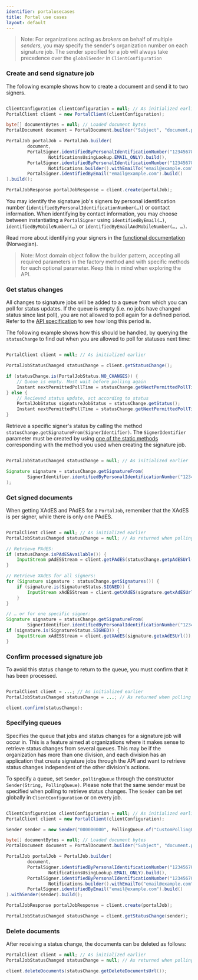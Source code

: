 ```yaml
---
identifier: portalusecases
title: Portal use cases
layout: default
---
```


> Note: For organizations acting as *brokers* on behalf of multiple *senders*, you may specify the sender's organization number on each signature job. The sender specified for a job will always take precedence over the `globalSender` in `ClientConfiguration`

### Create and send signature job

The following example shows how to create a document and send it to two signers.

``` java

ClientConfiguration clientConfiguration = null; // As initialized earlier
PortalClient client = new PortalClient(clientConfiguration);

byte[] documentBytes = null; // Loaded document bytes
PortalDocument document = PortalDocument.builder("Subject", "document.pdf", documentBytes).build();

PortalJob portalJob = PortalJob.builder(
        document,
        PortalSigner.identifiedByPersonalIdentificationNumber("12345678910",
                NotificationsUsingLookup.EMAIL_ONLY).build(),
        PortalSigner.identifiedByPersonalIdentificationNumber("12345678911",
                Notifications.builder().withEmailTo("email@example.com").build()).build(),
        PortalSigner.identifiedByEmail("email@example.com").build()
).build();

PortalJobResponse portalJobResponse = client.create(portalJob);

```

You may identify the signature job's signers by personal identification number (`identifiedByPersonalIdentificationNumber(…)`) or contact information. When identifying by contact information, you may choose between instantiating a `PortalSigner` using `identifiedByEmail(…)`, `identifiedByMobileNumber(…)` or `identifiedByEmailAndMobileNumber(…, …)`.

Read more about identifying your signers in the [functional documentation](http://digipost.github.io/signature-api-specification/v1.0/#identifikator-kontaktinfo) (Norwegian).

> Note: Most domain object follow the builder pattern, accepting all required parameters in the factory method and with specific methods for each optional parameter. Keep this in mind when exploring the API.

### Get status changes

All changes to signature jobs will be added to a queue from which you can poll for status updates. If the queue is empty (i.e. no jobs have changed status since last poll), you are not allowed to poll again for a defined period. Refer to the [API specification](https://github.com/digipost/signature-api-specification/blob/master/integrasjon/asynkron.md#hvor-ofte-skal-du-polle) to see how long this period is.

The following example shows how this should be handled, by querying the `statusChange` to find out when you are allowed to poll for statuses next time:

``` java

PortalClient client = null; // As initialized earlier

PortalJobStatusChanged statusChange = client.getStatusChange();

if (statusChange.is(PortalJobStatus.NO_CHANGES)) {
    // Queue is empty. Must wait before polling again
    Instant nextPermittedPollTime = statusChange.getNextPermittedPollTime();
} else {
    // Recieved status update, act according to status
    PortalJobStatus signatureJobStatus = statusChange.getStatus();
    Instant nextPermittedPollTime = statusChange.getNextPermittedPollTime();
}

```

Retrieve a specific signer's status by calling the method `statusChange.getSignatureFrom(SignerIdentifier)`. The `SignerIdentifier` parameter must be created by using [one of the static methods](https://javadoc.io/page/no.digipost.signature/signature-api-client-java/latest/no/digipost/signature/client/portal/SignerIdentifier.html) corresponding with the method you used when creating the signature job.

``` java

PortalJobStatusChanged statusChange = null; // As initialized earlier

Signature signature = statusChange.getSignatureFrom(
        SignerIdentifier.identifiedByPersonalIdentificationNumber("12345678910")
);

```

### Get signed documents

When getting XAdES and PAdES for a `PortalJob`, remember that the XAdES is per signer, while there is only one PAdES. 

``` java

PortalClient client = null; // As initialized earlier
PortalJobStatusChanged statusChange = null; // As returned when polling for status changes

// Retrieve PAdES:
if (statusChange.isPAdESAvailable()) {
    InputStream pAdESStream = client.getPAdES(statusChange.getpAdESUrl());
}

// Retrieve XAdES for all signers:
for (Signature signature : statusChange.getSignatures()) {
    if (signature.is(SignatureStatus.SIGNED)) {
        InputStream xAdESStream = client.getXAdES(signature.getxAdESUrl());
    }
}

// … or for one specific signer:
Signature signature = statusChange.getSignatureFrom(
        SignerIdentifier.identifiedByPersonalIdentificationNumber("12345678910"));
if (signature.is(SignatureStatus.SIGNED)) {
    InputStream xAdESStream = client.getXAdES(signature.getxAdESUrl());
}

```

### Confirm processed signature job

To avoid this status change to return to the queue, you must confirm that it has been processed.

``` java

PortalClient client = ...; // As initialized earlier
PortalJobStatusChanged statusChange = ...; // As returned when polling for status changes

client.confirm(statusChange);

```

### Specifying queues

Specifies the queue that jobs and status changes for a signature job will occur in. This is a feature aimed at organizations where it makes sense to retrieve status changes from several queues. This may be if the organization has more than one division, and each division has an application that create signature jobs through the API and want to retrieve status changes independent of the other division's actions.

To specify a queue, set `Sender.pollingQueue` through the constructor `Sender(String, PollingQueue)`. Please note that the same sender must be specified when polling to retrieve status changes. The `Sender` can be set globally in `ClientConfiguration` or on every job.

``` java 

ClientConfiguration clientConfiguration = null; // As initialized earlier
PortalClient client = new PortalClient(clientConfiguration);

Sender sender = new Sender("000000000", PollingQueue.of("CustomPollingQueue"));

byte[] documentBytes = null; // Loaded document bytes
PortalDocument document = PortalDocument.builder("Subject", "document.pdf", documentBytes).build();

PortalJob portalJob = PortalJob.builder(
        document,
        PortalSigner.identifiedByPersonalIdentificationNumber("12345678910",
                NotificationsUsingLookup.EMAIL_ONLY).build(),
        PortalSigner.identifiedByPersonalIdentificationNumber("12345678911",
                Notifications.builder().withEmailTo("email@example.com").build()).build(),
        PortalSigner.identifiedByEmail("email@example.com").build()
).withSender(sender).build();

PortalJobResponse portalJobResponse = client.create(portalJob);

PortalJobStatusChanged statusChange = client.getStatusChange(sender);

```

<h3 id="delete-documents-portal">Delete documents</h3>

After receiving a status change, the documents can be deleted as follows:

``` java 
PortalClient client = null; // As initialized earlier
PortalJobStatusChanged statusChange = null; // As returned when polling for status changes

client.deleteDocuments(statusChange.getDeleteDocumentsUrl());
```
